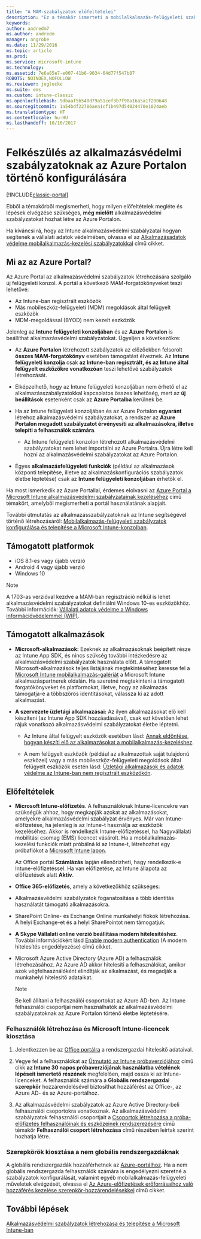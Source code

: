 ```yaml
---
title: "A MAM-szabályzatok előfeltételei"
description: "Ez a témakör ismerteti a mobilalkalmazás-felügyeleti szabályzatok létrehozásához szükséges, felhasználókra vonatkozó előfeltételeket és beállításokat."
keywords: 
author: andredm7
ms.author: andredm
manager: angrobe
ms.date: 11/29/2016
ms.topic: article
ms.prod: 
ms.service: microsoft-intune
ms.technology: 
ms.assetid: 7e6a85e7-e007-41b6-9034-64d77f547b87
ROBOTS: NOINDEX,NOFOLLOW
ms.reviewer: joglocke
ms.suite: ems
ms.custom: intune-classic
ms.openlocfilehash: 9dbaaf5b540d79a51cef3b7f98a16a5a1f200648
ms.sourcegitcommit: 1a54bdf22786aea1cf1b497d54024470e1024aeb
ms.translationtype: HT
ms.contentlocale: hu-HU
ms.lasthandoff: 10/10/2017
---
```

# <a name="get-ready-to-configure-app-protection-policies-in-the-azure-portal"></a>Felkészülés az alkalmazásvédelmi szabályzatoknak az Azure Portalon történő konfigurálására

[!INCLUDE[classic-portal](../includes/classic-portal.md)]

Ebből a témakörből megismerheti, hogy milyen előfeltételek megléte és lépések elvégzése szükséges, **még mielőtt** alkalmazásvédelmi szabályzatokat hozhat létre az Azure Portalon.

Ha kíváncsi rá, hogy az Intune alkalmazásvédelmi szabályzatai hogyan segítenek a vállalati adatok védelmében, olvassa el az [Alkalmazásadatok védelme mobilalkalmazás-kezelési szabályzatokkal](protect-apps-and-data-with-microsoft-intune.md) című cikket.

## <a name="what-is-the-azure-portal"></a>Mi az az Azure Portal?

Az Azure Portal az alkalmazásvédelmi szabályzatok létrehozására szolgáló új felügyeleti konzol. A portál a következő MAM-forgatókönyveket teszi lehetővé:
- Az Intune-ban regisztrált eszközök
- Más mobileszköz-felügyeleti (MDM) megoldások által felügyelt eszközök
- MDM-megoldással (BYOD) nem kezelt eszközök

Jelenleg az **Intune felügyeleti konzoljában** és az **Azure Portalon** is beállíthat alkalmazásvédelmi szabályzatokat.  Ügyeljen a következőkre:

* Az **Azure Portalon** létrehozott szabályzatok az előzőekben felsorolt **összes MAM-forgatókönyv** esetében támogatást élveznek. Az **Intune felügyeleti konzolja** csak **az Intune-ban regisztrált, és az Intune által felügyelt eszközökre vonatkozóan** teszi lehetővé szabályzatok létrehozását.

* Elképzelhető, hogy az Intune felügyeleti konzoljában nem érhető el az alkalmazásszabályzatokkal kapcsolatos összes lehetőség, mert az **új beállítások** esetenként csak az **Azure Portalba** kerülnek be.

* Ha az Intune felügyeleti konzoljában és az Azure Portalon **egyaránt** létrehoz alkalmazásvédelmi szabályzatokat, a rendszer az **Azure Portalon megadott szabályzatot érvényesíti az alkalmazásokra, illetve telepíti a felhasználók számára**.
    * Az Intune felügyeleti konzolon létrehozott alkalmazásvédelmi szabályzatokat nem lehet importálni az Azure Portalra.  Újra létre kell hozni az alkalmazásvédelmi szabályzatokat az Azure Portalon.


* Egyes **alkalmazásfelügyeleti funkciók** (például az alkalmazások központi telepítése, illetve az alkalmazáskonfigurációs szabályzatok életbe léptetése) csak az **Intune felügyeleti konzoljában** érhetők el.


Ha most ismerkedik az Azure Portallal, érdemes elolvasni az [Azure Portal a Microsoft Intune alkalmazásvédelmi szabályzatainak kezeléséhez](azure-portal-for-microsoft-intune-mam-policies.md) című témakört, amelyből megismerheti a portál használatának alapjait.

További útmutatás az alkalmazásszabályzatoknak az Intune segítségével történő létrehozásáról: [Mobilalkalmazás-felügyeleti szabályzatok konfigurálása és telepítése a Microsoft Intune-konzolban](configure-and-deploy-mobile-application-management-policies-in-the-microsoft-intune-console.md).


##  <a name="supported-platforms"></a>Támogatott platformok
- iOS 8.1-es vagy újabb verzió
- Android 4 vagy újabb verzió
- Windows 10

>[!NOTE]
>A 1703-as verzióval kezdve a MAM-ban regisztráció nélkül is lehet alkalmazásvédelmi szabályzatokat definiálni Windows 10-es eszközökhöz. További információk: [Vállalati adatok védelme a Windows információvédelemmel (WIP)](https://technet.microsoft.com/itpro/windows/keep-secure/protect-enterprise-data-using-wip).

##  <a name="supported-apps"></a>Támogatott alkalmazások
* **Microsoft-alkalmazások:** Ezeknek az alkalmazásoknak beépített része az Intune App SDK, és nincs szükség további intézkedésre az alkalmazásvédelmi szabályzatok használata előtt.
A támogatott Microsoft-alkalmazások teljes listájának megtekintéséhez keresse fel a [Microsoft Intune mobilalkalmazás-galériát](https://www.microsoft.com/cloud-platform/microsoft-intune-apps) a Microsoft Intune alkalmazáspartnerek oldalán. Ha szeretné megtekinteni a támogatott forgatókönyveket és platformokat, illetve, hogy az alkalmazás támogatja-e a többszörös identitásokat, válassza ki az adott alkalmazást.

* **A szervezete üzletági alkalmazásai:** Az ilyen alkalmazásokat elő kell készíteni (az Intune App SDK hozzáadásával), csak ezt követően lehet rájuk vonatkozó alkalmazásvédelmi szabályzatokat életbe léptetni.

  * Az Intune által felügyelt eszközök esetében lásd: [Annak eldöntése, hogyan készíti elő az alkalmazásokat a mobilalkalmazás-kezeléshez](/intune/apps-prepare-mobile-application-management).

  * A nem felügyelt eszközök (például az alkalmazottak saját tulajdonú eszközei) vagy a más mobileszköz-felügyeleti megoldások által felügyelt eszközök esetén lásd: [Üzletági alkalmazások és adatok védelme az Intune-ban nem regisztrált eszközökön](protect-line-of-business-apps-and-data-on-devices-not-enrolled-in-microsoft-intune.md).

## <a name="prerequisites"></a>Előfeltételek

-   **Microsoft Intune-előfizetés**. A felhasználóknak Intune-licencekre van szükségük ahhoz, hogy megkapják azokat az alkalmazásokat, amelyekre alkalmazásvédelmi szabályzat érvényes.
Már van Intune-előfizetése, ha jelenleg is az Intune-t használja az eszközök kezeléséhez. Akkor is rendelkezik Intune-előfizetéssel, ha Nagyvállalati mobilitási csomag (EMS) licencet vásárolt. Ha a mobilalkalmazás-kezelési funkciók miatt próbálná ki az Intune-t, létrehozhat egy próbafiókot a [Microsoft Intune lapon](https://www.microsoft.com/server-cloud/products/microsoft-intune/).

    Az Office portál **Számlázás** lapján ellenőrizheti, hagy rendelkezik-e Intune-előfizetéssel.  Ha van előfizetése, az Intune állapota az előfizetések alatt **Aktív**.

-   **Office 365-előfizetés**, amely a következőkhöz szükséges:

  - Alkalmazásvédelmi szabályzatok foganatosítása a több identitás használatát támogató alkalmazásokra.

  - SharePoint Online- és Exchange Online munkahelyi fiókok létrehozása. A helyi Exchange-et és a helyi SharePointot nem támogatjuk.

-   **A Skype Vállalati online verzió beállítása modern hitelesítéshez**. További információkért lásd [Enable modern authentication](https://social.technet.microsoft.com/wiki/contents/articles/34339.skype-for-business-online-enable-your-tenant-for-modern-authentication.aspx) (A modern hitelesítés engedélyezése) című cikket.


- Microsoft Azure Active Directory (Azure AD) a felhasználók létrehozásához. Az Azure AD akkor hitelesíti a felhasználókat, amikor azok végfelhasználóként elindítják az alkalmazást, és megadják a munkahelyi hitelesítő adataikat.

    > [!NOTE]
    > Be kell állítani a felhasználói csoportokat az Azure AD-ben. Az Intune felhasználói csoportjai nem használhatók az alkalmazásvédelmi szabályzatoknak az Azure Portalon történő életbe léptetésére.

### <a name="create-users-and-assign-microsoft-intune-licenses"></a>Felhasználók létrehozása és Microsoft Intune-licencek kiosztása

1.  Jelentkezzen be az [Office portálra](https://portal.office.com) a rendszergazdai hitelesítő adataival.

2.  Vegye fel a felhasználókat az [Útmutató az Intune próbaverziójához](/intune-classic/understand-explore/get-started-with-a-30-day-trial-of-microsoft-intune) című cikk **az Intune 30 napos próbaverziójának használatba vételének lépéseit ismertető részének** megfelelően, majd ossza ki az Intune-licenceket. A felhasználók számára a **Globális rendszergazdai szerepkör** hozzárendelésével biztosíthat hozzáférést az Office-, az Azure AD- és az Azure-portálhoz.

5.  Az alkalmazásvédelmi szabályzatok az Azure Active Directory-beli felhasználói csoportokra vonatkoznak. Az alkalmazásvédelmi szabályzatok felhasználói csoportjait a [Csoportok létrehozása a próba-előfizetés felhasználóinak és eszközeinek rendszerezésére](/intune-classic/understand-explore/get-started-with-a-30-day-trial-of-microsoft-intune-step-3) című témakör **Felhasználói csoport létrehozása** című részében leírtak szerint hozhatja létre.

### <a name="assign-roles-to-non-global-admin-users"></a>Szerepkörök kiosztása a nem globális rendszergazdáknak

A globális rendszergazdák hozzáférhetnek az [Azure-portálhoz](https://portal.azure.com).  Ha a nem globális rendszergazda felhasználók számára is engedélyezni szeretné a szabályzatok konfigurálását, valamint egyéb mobilalkalmazás-felügyeleti műveletek elvégzését, olvassa el [Az Azure-előfizetések erőforrásaihoz való hozzáférés kezelése szerepkör-hozzárendelésekkel](https://azure.microsoft.com/documentation/articles/role-based-access-control-configure/) című cikket.

## <a name="next-steps"></a>További lépések
[Alkalmazásvédelmi szabályzatok létrehozása és telepítése a Microsoft Intune-ban](create-and-deploy-mobile-app-management-policies-with-microsoft-intune.md)
